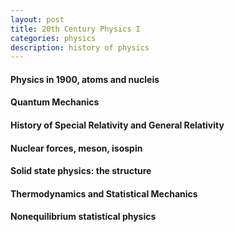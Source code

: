```yaml
---
layout: post
title: 20th Century Physics I 
categories: physics
description: history of physics
---
```


#### Physics in 1900, atoms and nucleis

#### Quantum Mechanics

#### History of Special Relativity and General Relativity

#### Nuclear forces, meson, isospin

#### Solid state physics: the structure

#### Thermodynamics and Statistical Mechanics

#### Nonequilibrium statistical physics
